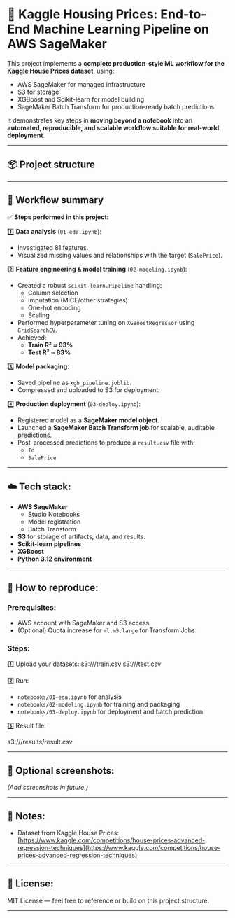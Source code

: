 # 🏡 Kaggle Housing Prices: End-to-End Machine Learning Pipeline on AWS SageMaker

This project implements a **complete production-style ML workflow for the Kaggle House Prices dataset**, using:
- AWS SageMaker for managed infrastructure
- S3 for storage
- XGBoost and Scikit-learn for model building
- SageMaker Batch Transform for production-ready batch predictions

It demonstrates key steps in **moving beyond a notebook** into an **automated, reproducible, and scalable workflow suitable for real-world deployment**.

---

## 📦 Project structure

---

## 🚀 Workflow summary
✅ **Steps performed in this project:**

1️⃣ **Data analysis** (`01-eda.ipynb`):
- Investigated 81 features.
- Visualized missing values and relationships with the target (`SalePrice`).

2️⃣ **Feature engineering & model training** (`02-modeling.ipynb`):
- Created a robust `scikit-learn.Pipeline` handling:
  - Column selection
  - Imputation (MICE/other strategies)
  - One-hot encoding
  - Scaling
- Performed hyperparameter tuning on `XGBoostRegressor` using `GridSearchCV`.
- Achieved:
  - **Train R² ≈ 93%**
  - **Test R² ≈ 83%**

3️⃣ **Model packaging**:
- Saved pipeline as `xgb_pipeline.joblib`.
- Compressed and uploaded to S3 for deployment.

4️⃣ **Production deployment** (`03-deploy.ipynb`):
- Registered model as a **SageMaker model object**.
- Launched a **SageMaker Batch Transform job** for scalable, auditable predictions.
- Post-processed predictions to produce a `result.csv` file with:
  - `Id`
  - `SalePrice`

---

## ☁️ Tech stack:
- **AWS SageMaker**
  - Studio Notebooks
  - Model registration
  - Batch Transform
- **S3** for storage of artifacts, data, and results.
- **Scikit-learn pipelines**
- **XGBoost**
- **Python 3.12 environment**

---

## 🔧 How to reproduce:
### Prerequisites:
- AWS account with SageMaker and S3 access
- (Optional) Quota increase for `ml.m5.large` for Transform Jobs

### Steps:
1️⃣ Upload your datasets:
s3://<your-bucket>/train.csv
s3://<your-bucket>/test.csv

2️⃣ Run:
- `notebooks/01-eda.ipynb` for analysis
- `notebooks/02-modeling.ipynb` for training and packaging
- `notebooks/03-deploy.ipynb` for deployment and batch prediction

3️⃣ Result file:

s3://<your-bucket>/results/result.csv


---

## 📸 Optional screenshots:
*(Add screenshots in future.)*

---

## 📝 Notes:
- Dataset from Kaggle House Prices: [https://www.kaggle.com/competitions/house-prices-advanced-regression-techniques](https://www.kaggle.com/competitions/house-prices-advanced-regression-techniques)


---

## 📄 License:
MIT License — feel free to reference or build on this project structure.

---
